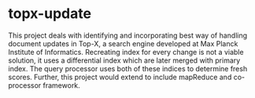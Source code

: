 topx-update
===========

This project deals with identifying and incorporating best way of handling document updates in Top-X, a search engine developed at Max Planck Institute of Informatics. Recreating index for every change is not a viable solution, it uses a differential index which are later merged with primary index. The query processor uses both of these indices to determine fresh scores. Further, this project would extend to include mapReduce and co-processor framework. 
